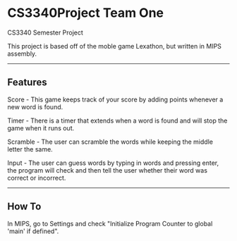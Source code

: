 CS3340Project Team One
=============

CS3340 Semester Project

This project is based off of the moble game Lexathon, but written in MIPS assembly.

---------
Features
---------
 Score - This game keeps track of your score by adding points whenever a new word is found.

 Timer - There is a timer that extends when a word is found and will stop the game when it runs out.

 Scramble - The user can scramble the words while keeping the middle letter the same.
 
 Input - The user can guess words by typing in words and pressing enter, the program will check and then tell the user whether their word was correct or incorrect.

--------
How To
--------
In MIPS, go to Settings and check "Initialize Program Counter to global 'main' if defined". 